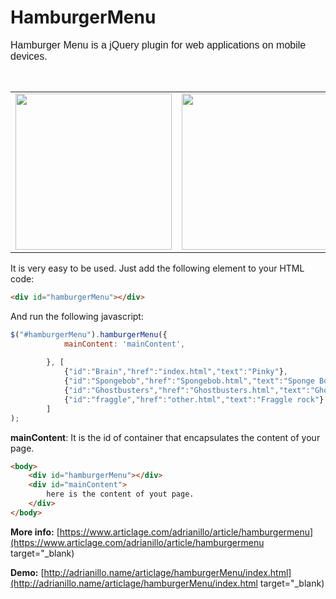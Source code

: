 # HamburgerMenu
<div>
<p><span style="font-size:16px"><span style="font-family:verdana,geneva,sans-serif">Hamburger Menu is a jQuery plugin for web applications on mobile devices.</span></span></p>

<p>&nbsp;</p>

<table border="0" cellpadding="1" cellspacing="40">
	<tbody>
		<tr>
			<td><img alt="" src="https://dl.dropboxusercontent.com/u/99957182/articlage/hamburgerMenu/screenshot/2015-06-18%2019.28.28.png" style="height: auto; width: 250px;" width="250px" height="auto"></td>
			<td><img alt="" src="https://dl.dropboxusercontent.com/u/99957182/articlage/hamburgerMenu/screenshot/2015-06-18%2020.48.17.png" style="height: auto; width: 250px;" width="250px" height="auto"></td>
		</tr>
	</tbody>
</table>

</div>

It is very easy to be used. Just add the following element to your HTML code:
```html
<div id="hamburgerMenu"></div>
```
And run the following javascript:
```javascript
$("#hamburgerMenu").hamburgerMenu({
			mainContent: 'mainContent',
		   
		}, [
			{"id":"Brain","href":"index.html","text":"Pinky"},
			{"id":"Spongebob","href":"Spongebob.html","text":"Sponge Bob"},
			{"id":"Ghostbusters","href":"Ghostbusters.html","text":"Ghostbusters"},
			{"id":"fraggle","href":"other.html","text":"Fraggle rock"}
		]
);
```
**mainContent**: It is the id of container that encapsulates the content of your page.

```html
<body>
	<div id="hamburgerMenu"></div>
	<div id="mainContent">
		here is the content of yout page.
	</div>
</body>
```

**More info:** [https://www.articlage.com/adrianillo/article/hamburgermenu](https://www.articlage.com/adrianillo/article/hamburgermenu target="_blank)

**Demo:** [http://adrianillo.name/articlage/hamburgerMenu/index.html](http://adrianillo.name/articlage/hamburgerMenu/index.html target="_blank)


